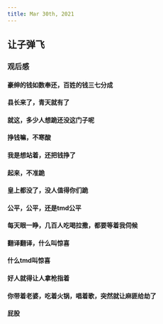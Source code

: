 ```yaml
---
title: Mar 30th, 2021
---
```


## 让子弹飞
### 观后感
#### 豪绅的钱如数奉还，百姓的钱三七分成
#### 县长来了，青天就有了
#### 就这，多少人想跪还没这门子呢
#### 挣钱嘛，不寒酸
#### 我是想站着，还把钱挣了
#### 起来，不准跪
#### 皇上都没了，没人值得你们跪
#### 公平，公平，还是tmd公平
#### 每天眼一睁，几百人吃喝拉撒，都要等着我伺候
#### 翻译翻译，什么叫惊喜
#### 什么tmd叫惊喜
#### 好人就得让人拿枪指着
#### 你带着老婆，吃着火锅，唱着歌，突然就让麻匪给劫了
#### 屁股
